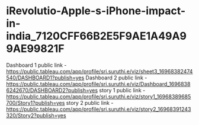 # iRevolutio-Apple-s-iPhone-impact-in-india_7120CFF66B2E5F9AE1A49A99AE99821F


Dashboard 1 public link - https://public.tableau.com/app/profile/sri.suruthi.e/viz/sheet3_16968382474540/DASHBOARD1?publish=yes 
Dashboard 2 public link - https://public.tableau.com/app/profile/sri.suruthi.e/viz/Dashboard_16968386242670/DASHBOARD2?publish=yes
story 1 public link     - https://public.tableau.com/app/profile/sri.suruthi.e/viz/story1_16968389685700/Story1?publish=yes
story 2 public link     - https://public.tableau.com/app/profile/sri.suruthi.e/viz/story2_16968391243320/Story2?publish=yes

